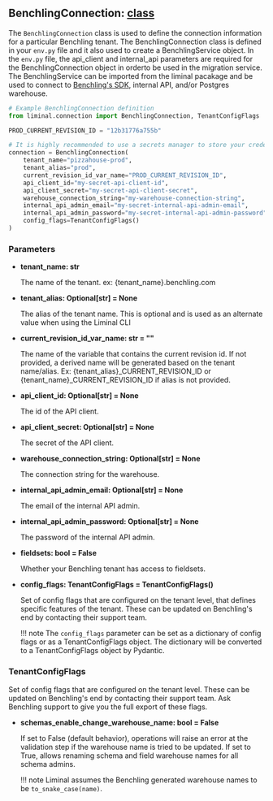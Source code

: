 ## BenchlingConnection: [class](https://github.com/dynotx/liminal-orm/blob/main/liminal/connection/benchling_connection.py)

The `BenchlingConnection` class is used to define the connection information for a particular Benchling tenant. The BenchlingConnection class is defined in your `env.py` file and it also used to create a BenchlingService object. In the `env.py` file, the api_client and internal_api parameters are required for the BenchlingConnection object in orderto be used in the migration service. The BenchlingService can be imported from the liminal pacakage and be used to connect to [Benchling's SDK](https://docs.benchling.com/docs/getting-started-with-the-sdk), internal API, and/or Postgres warehouse.

```python
# Example BenchlingConnection definition
from liminal.connection import BenchlingConnection, TenantConfigFlags

PROD_CURRENT_REVISION_ID = "12b31776a755b"

# It is highly recommended to use a secrets manager to store your credentials.
connection = BenchlingConnection(
    tenant_name="pizzahouse-prod",
    tenant_alias="prod",
    current_revision_id_var_name="PROD_CURRENT_REVISION_ID",
    api_client_id="my-secret-api-client-id",
    api_client_secret="my-secret-api-client-secret",
    warehouse_connection_string="my-warehouse-connection-string",
    internal_api_admin_email="my-secret-internal-api-admin-email",
    internal_api_admin_password="my-secret-internal-api-admin-password",
    config_flags=TenantConfigFlags()
)
```

### Parameters

- **tenant_name: str**

    The name of the tenant. ex: {tenant_name}.benchling.com

- **tenant_alias: Optional[str] = None**

    The alias of the tenant name. This is optional and is used as an alternate value when using the Liminal CLI

- **current_revision_id_var_name: str = ""**

    The name of the variable that contains the current revision id.
    If not provided, a derived name will be generated based on the tenant name/alias.
    Ex: {tenant_alias}_CURRENT_REVISION_ID or {tenant_name}_CURRENT_REVISION_ID if alias is not provided.

- **api_client_id: Optional[str] = None**

    The id of the API client.

- **api_client_secret: Optional[str] = None**

    The secret of the API client.

- **warehouse_connection_string: Optional[str] = None**

    The connection string for the warehouse.

- **internal_api_admin_email: Optional[str] = None**

    The email of the internal API admin.

- **internal_api_admin_password: Optional[str] = None**

    The password of the internal API admin.

- **fieldsets: bool = False**

    Whether your Benchling tenant has access to fieldsets.

- **config_flags: TenantConfigFlags = TenantConfigFlags()**

    Set of config flags that are configured on the tenant level, that defines specific features of the tenant. These can be updated on Benchling's end by contacting their support team.

    !!! note
        The `config_flags` parameter can be set as a dictionary of config flags or as a TenantConfigFlags object. The dictionary will be converted to a TenantConfigFlags object by Pydantic.

### TenantConfigFlags

Set of config flags that are configured on the tenant level. These can be updated on Benchling's end by contacting their support team.
Ask Benchling support to give you the full export of these flags.

- **schemas_enable_change_warehouse_name: bool = False**

    If set to False (default behavior), operations will raise an error at the validation step if the warehouse name is tried to be updated. If set to True, allows renaming schema and field warehouse names for all schema admins.

    !!! note
        Liminal assumes the Benchling generated warehouse names to be `to_snake_case(name)`.
